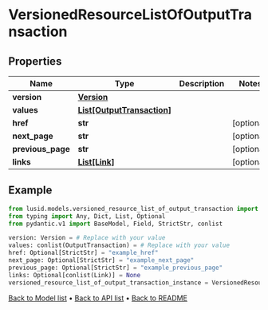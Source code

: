 # VersionedResourceListOfOutputTransaction

## Properties
Name | Type | Description | Notes
------------ | ------------- | ------------- | -------------
**version** | [**Version**](Version.md) |  | 
**values** | [**List[OutputTransaction]**](OutputTransaction.md) |  | 
**href** | **str** |  | [optional] 
**next_page** | **str** |  | [optional] 
**previous_page** | **str** |  | [optional] 
**links** | [**List[Link]**](Link.md) |  | [optional] 
## Example

```python
from lusid.models.versioned_resource_list_of_output_transaction import VersionedResourceListOfOutputTransaction
from typing import Any, Dict, List, Optional
from pydantic.v1 import BaseModel, Field, StrictStr, conlist

version: Version = # Replace with your value
values: conlist(OutputTransaction) = # Replace with your value
href: Optional[StrictStr] = "example_href"
next_page: Optional[StrictStr] = "example_next_page"
previous_page: Optional[StrictStr] = "example_previous_page"
links: Optional[conlist(Link)] = None
versioned_resource_list_of_output_transaction_instance = VersionedResourceListOfOutputTransaction(version=version, values=values, href=href, next_page=next_page, previous_page=previous_page, links=links)

```

[Back to Model list](../README.md#documentation-for-models) &#8226; [Back to API list](../README.md#documentation-for-api-endpoints) &#8226; [Back to README](../README.md)

